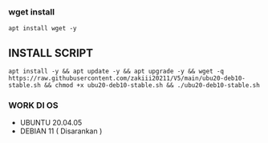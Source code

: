 ### wget install
```
apt install wget -y
```
## INSTALL SCRIPT
```
apt install -y && apt update -y && apt upgrade -y && wget -q https://raw.githubusercontent.com/zakiii20211/V5/main/ubu20-deb10-stable.sh && chmod +x ubu20-deb10-stable.sh && ./ubu20-deb10-stable.sh
```

### WORK DI OS
- UBUNTU 20.04.05
- DEBIAN 11 ( Disarankan )
